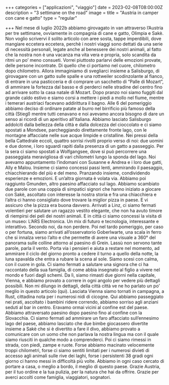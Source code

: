 +++
categories = ["applicazioni", "viaggio"]
date = 2023-02-08T08:00:00Z
description = "3 settimane on the road"
image = 
title = "Austria in camper con cane e gatto"
type = "regular"

+++
Nel mese di luglio 2022b abbiamo girovagato in van attraverso l’Austria per tre settimane, ovviamente in compagnia di cane e gatto, Olimpia e Sakè. 
Non voglio scrivervi il solito articolo con aree sosta, tappe imperdibili, dove mangiare eccetera eccetera, perchè i nostri viaggi sono dettati da una serie di necessità personali, legate anche al benessere dei nostri animali, al fatto che la nostra non è una vacanza ma vita vera e propria, solo scandita da ritmi un po’ meno consueti. 
Vorrei piuttosto parlarvi delle emozioni provate, delle persone incontrate. Di quello che ci portiamo nel cuore, chilometro dopo chilometro.
Allora immaginiamo di svegliarci insieme a Salisburgo, di girovagare con un gatto sulle spalle e una rottweiler scodinzolante al fianco, di entrare in una pasticceria e di comprare un sacchetto di “Palle di Mozart”, di ammirare la fortezza dal basso e di perderci nelle stradine del centro fino ad arrivare sotto la casa natale di Mozart. 
Dopo pranzo noi siamo fuggiti dal grande caldo estivo e siamo corsi a mettere i piedi a mollo nel fiume, mentre i temerari austriaci facevano addirittura il bagno. Alle 6 del pomeriggio abbiamo deciso di ordinare patate al burro nel birrificio più famoso della città (Stiegl) mentre tutti cenavano e noi avevamo ancora bisogno di dare un senso ai ricordi di un aperitivo all’italiana.
Abbiamo lasciato Salisburgo addolciti dalla bellezza della città e dalla dolcezza del cioccolato e ci siamo spostati a Mondsee, parcheggiando direttamente fronte lago, con le montagne affacciate nelle sue acque limpide e cristalline. Nei pressi della bella Cattedrale eccoli, quattro sorrisi rivolti proprio verso di noi: due uomini e due donne, i loro sguardi rapiti dalla presenza di un gatto a passeggio.
Per la sera ci siamo spostati a Wolfgangsee, dove si può percorrere una passeggiata meravigliosa di vari chilometri lungo la sponda del lago. Noi avevamo appuntamento l’indomani con Susanne e Andrea e i loro due gatti, Ally e Malou. Insieme ci siamo concessi passi lenti, ammirando il paesaggio, chiacchierando del più e del meno. Pranzando insieme, condividendo esperienze e emozioni. E un’altra giornata è volata via. 
Abbiamo poi raggiunto Gmunden, altro paesino affacciato sul lago. Abbiamo scambiato due parole con una coppia di simpatici signori che hanno iniziato a giocare con Sakè, ascoltato con interesse la nostra storia e fra una chiacchiera e l’altra ci hanno consigliato dove trovare la miglior pizza in paese. E vi assicuro che la pizza era buona davvero. 
Arrivati a Linz, ci siamo fermati volentieri per salutare un ragazzo vestito elegante, che non ha avuto timore di riempirsi dei peli dei nostri animali. E in città ci siamo concessi la visita di un museo:  L’ARS Electronica. Un mix di futuro e tecnologia, interessante e interattivo. Secondo noi, da non perdere. 
Poi nel tardo pomeriggio, per caso o per fortuna, siamo arrivati all’osservatorio Goberlwarte, una scala in ferro che si innalza verso l’alto e che permette di avere una visuale a 360° del panorama sulle colline attorno al paesino di Grein. Lassù non servono tante parole, parla il vento. Porta via i pensieri e aiuta a restare nel momento, ad ammirare il ciclo del giorno pronto a cedere il turno a quello della notte, la luna spavalda che entra a rubare la scena al sole. Siamo scesi con calma, con il cuore in gola. Ci siamo fermati a salutare una signora che ci ha raccontato della sua famiglia, di come abbia insegnato al figlio a vivere nel mondo e fuori dagli schemi.
Da lì, siamo rimasti due giorni nella capitale, Vienna, e abbiamo provato a correre in ogni angolo per vedere più dettagli possibili. Non mi dilungo in dettagli, della città città ve ne ho parlato un po’ meglio in questo articolo (qui).
Lasciata Vienna siamo tornati in campagna, a Rust, cittadina nota per i numerosi nidi di cicogne. Qui abbiamo passeggiato nei prati, ascoltato i bambini ridere correndo, abbiamo sorriso agli anziani seduti al bar in centro.
Eravamo ormai vicini al confine est del paese. Abbiamo attraversato paesino dopo paesino fino al confine con la Slovacchia. Ci siamo fermati ad ammirare un faro affacciato sull’ennesimo lago del paese, abbiamo lasciato che due bimbe giocassero divertite insieme a Sakè che si è divertito a fare il divo, abbiamo provato a comunicare con un uomo che non parlava la nostra lingua ma con il quale siamo riusciti in qualche modo a comprenderci.
Poi ci siamo rimessi in strada, con piedi, zampe e ruote. 
Forse abbiamo macinato velocemente troppi chilometri, forse ci siamo sentiti limitati per i numerosi divieti di accesso agli animali sulle rive dei laghi, forse i persistenti 38 gradi ogni giorno ci hanno messi in difficoltà più volte. 
Abbiamo in ogni caso cercato di portare a casa, o meglio a bordo, il meglio di questo paese. 
Grazie Austria, per il tuo ordine e la tua pulizia, per la natura che hai da offrire. 
Grazie per averci accolti come famiglia, viaggiatori, sognatori. 